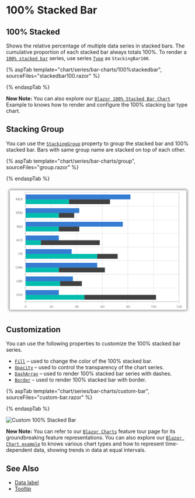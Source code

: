 # 100% Stacked Bar

## 100% Stacked

Shows the relative percentage of multiple data series in stacked bars. The cumulative proportion of each stacked bar always totals 100%. To render a [`100% stacked bar`](https://www.syncfusion.com/blazor-components/blazor-charts/chart-types/100-stacked-bar-chart) series, use series [`Type`](https://help.syncfusion.com/cr/blazor/Syncfusion.Blazor~Syncfusion.Blazor.Charts.ChartSeries~Type.html) as `StackingBar100`.

{% aspTab template="chart/series/bar-charts/100%stackedbar", sourceFiles="stackedbar100.razor" %}

{% endaspTab %}

**New Note:** You can also explore our [`Blazor 100% Stacked Bar Chart`](https://blazor.syncfusion.com/demos/chart/percent-stacked-bar?theme=bootstrap4) Example to knows how to render and configure the 100% stacking bar type chart.

## Stacking Group

You can use the [`StackingGroup`](https://help.syncfusion.com/cr/blazor/Syncfusion.Blazor~Syncfusion.Blazor.Charts.ChartSeries~StackingGroup.html) property to group the stacked
bar and 100% stacked bar. Bars with same group name are stacked on top of each other.

{% aspTab template="chart/series/bar-charts/group", sourceFiles="group.razor" %}

{% endaspTab %}

![Stacking Group](../images/chart-types-images/groupbar.png)

## Customization

You can use the following properties to customize the 100% stacked bar series.

* [`Fill`](https://help.syncfusion.com/cr/blazor/Syncfusion.Blazor~Syncfusion.Blazor.Charts.ChartSeries~Fill.html) – used to change the color of the 100% stacked bar.
* [`Opacity`](https://help.syncfusion.com/cr/blazor/Syncfusion.Blazor.Charts.ChartSeries.html#Syncfusion_Blazor_Charts_ChartSeries_Opacity) – used to control the transparency of the chart series.
* [``DashArray``](https://help.syncfusion.com/cr/blazor/Syncfusion.Blazor~Syncfusion.Blazor.Charts.ChartSeries~DashArray.html) – used to render 100% stacked bar series with dashes.
* [`Border`](https://help.syncfusion.com/cr/blazor/Syncfusion.Blazor.Charts.ChartSeries.html#Syncfusion_Blazor_Charts_ChartSeries_Border) – used to render 100% stacked bar with border.

{% aspTab template="chart/series/bar-charts/custom-bar", sourceFiles="custom-bar.razor" %}

{% endaspTab %}

![Custom 100% Stacked Bar](../images/chart-types-images/custom-stacked-bar-100.png)

**New Note:** You can refer to our [`Blazor Charts`](https://www.syncfusion.com/blazor-components/blazor-charts) feature tour page for its groundbreaking feature representations. You can also explore our [`Blazor Chart example`](https://blazor.syncfusion.com/demos/chart/line?theme=bootstrap4) to knows various chart types and how to represent time-dependent data, showing trends in data at equal intervals.

## See Also

* [Data label](../data-labels)
* [Tooltip](../tool-tip)